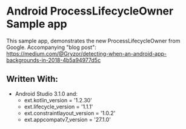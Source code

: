 # Android ProcessLifecycleOwner Sample app
This sample app, demonstrates the new ProcessLifecycleOwner from Google.
Accompanying "blog post": https://medium.com/@Gryzor/detecting-when-an-android-app-backgrounds-in-2018-4b5a94977d5c

## Written With:

* Android Studio 3.1.0 and: 
   * ext.kotlin_version = '1.2.30'
   * ext.lifecycle_version = '1.1.1'
   * ext.constraintlayout_version = '1.0.2'
   * ext.appcompatv7_version = '27.1.0'

